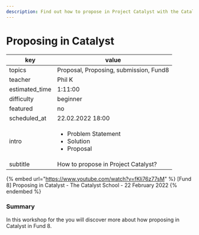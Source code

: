 ```yaml
---
description: Find out how to propose in Project Catalyst with the Catalyst school workshop.
---
```


# Proposing in Catalyst

| key             | value                                                                  |
| --------------- | ---------------------------------------------------------------------- |
| topics          | Proposal, Proposing, submission, Fund8                                 |
| teacher         | Phil K                                                                 |
| estimated\_time | 1:11:00                                                                |
| difficulty      | beginner                                                               |
| featured        | no                                                                     |
| scheduled\_at   | 22.02.2022 18:00                                                       |
| intro           | <ul><li>Problem Statement</li><li>Solution</li><li>Proposal </li></ul> |
| subtitle        | How to propose in Project Catalyst?                                    |

{% embed url="https://www.youtube.com/watch?v=fKli76z77sM" %}
\[Fund 8] Proposing in Catalyst - The Catalyst School - 22 February 2022
{% endembed %}

### Summary

In this workshop for the you will discover more about how proposing in Catalyst in Fund 8.
